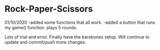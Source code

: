 # Rock-Paper-Scissors

01/10/2020
-added some functions that all work.
-added a button that runs my game() function. plays 5 rounds.

Lots of trial and error. Finally have the barebones setup. Will continue to update and commit/push more changes.